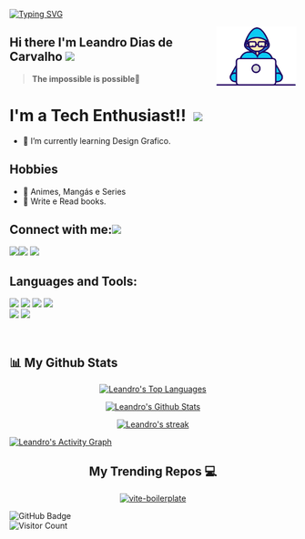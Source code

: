 [![Typing SVG](https://readme-typing-svg.herokuapp.com?color=F77222&size=29&multiline=true&width=700&lines=Welcome+To+Leandro+Dias+de+Carvalho+GitHub+Profile)](https://git.io/typing-svg)

<a href="#"><img width="28%" height="auto" align="right" src="https://github.com/leandrodiascarvalho/leandrodiascarvalho/blob/main/assets/Developer.gif" /></a>


  
  ## Hi there I'm Leandro Dias de Carvalho <img src="https://github.com/TheDudeThatCode/TheDudeThatCode/blob/master/Assets/Mario_Hello_Big.gif" height="30px">
  >**The impossible is possible**💪

 


# I'm a Tech Enthusiast!! </b>&nbsp;<img src="https://github.com/TheDudeThatCode/TheDudeThatCode/blob/master/Assets/Designer.gif" height="44px">


- 🌱 I’m currently learning  Design Grafico. 

## Hobbies
- 🔭 Animes, Mangás e Series
- 🔭 Write e Read books.

## Connect with me:<img src="https://github.com/TheDudeThatCode/TheDudeThatCode/blob/master/Assets/Handshake.gif" height="32px">
<a href="https://www.linkedin.com/in/leandrodiascarvalho/" target="blank" >
  <img align="left"  src="https://img.shields.io/badge/LinkedIn-0077B5?style=for-the-badge&logo=linkedin&logoColor=white" />
  </a>
  
  <a href="https://www.instagram.com/leandro_dias_carvalho" target="_blank"><img src="https://img.shields.io/badge/-Instagram-%23E4405F?style=for-the-badge&logo=instagram&logoColor=white" target="_blank"></a>
 <a href = "mailto:contatorleandrovinte100@gmail.com"><img src="https://img.shields.io/badge/-Gmail-%23333?style=for-the-badge&logo=gmail&logoColor=white" target="_blank"></a>
 
 ## Languages and Tools:
![](https://img.shields.io/badge/HTML5-E34F26?style=for-the-badge&logo=html5&logoColor=white)
![](https://img.shields.io/badge/CSS3-1572B6?style=for-the-badge&logo=css3&logoColor=white)
![](https://img.shields.io/badge/JavaScript-F7DF1E?style=for-the-badge&logo=javascript&logoColor=black)
![](https://img.shields.io/badge/Git-E34F26?style=for-the-badge&logo=git&logoColor=white)  
![](https://img.shields.io/badge/GitHub-100000?style=for-the-badge&logo=github&logoColor=white)
![](https://img.shields.io/badge/Visual_Studio_Code-0078D4?style=for-the-badge&logo=visual%20studio%20code&logoColor=white)


<br>

 
 ## 📊 My Github Stats 
 
 <!--  <a > <img src="https://github-readme-stats.vercel.app/api/top-langs/?username=Rameshchandrapola&layout=compact&show_icons=true&bg_color=45,fc00ff,00dbde&title_color=000&text_color=000"  align="center" height="165" /></a> -->
 <p align="center" >
 <a href="#"><img alt="Leandro's Top Languages" src="https://github-readme-stats.vercel.app/api/top-langs/?username=leandrodiascarvalho&count_private=true&layout=compact&theme=react&hide_border=false&bg_color=0D1117" /></a></p>
 
   <p align="center" >
 <a href="#"><img alt="Leandro's Github Stats"   src="https://github-readme-stats.vercel.app/api?username=leandrodiascarvalho&show_icons=false&count_private=true&theme=react&hide_border=true&bg_color=0D1117" /></a></p>
  <p align="center" >
 <a href="#"><img  alt=" Leandro's streak"  src="https://github-readme-streak-stats.herokuapp.com/?user=leandrodiascarvalho&theme=black-ice&hide_border=true&stroke=0000&background=0D1117" /> </a></p>


<a href="#"><img alt=" Leandro's Activity Graph" src="https://activity-graph.herokuapp.com/graph?username=leandrodiascarvalho&bg_color=0D1117&color=5BCDEC&line=5BCDEC&point=FFFFFF&hide_border=true" /></a>

   
  <h2 align="center">My Trending Repos 💻</h2>
 <p align='center'>
  <a href="https://github.com/leandrodiascarvalho/attorney_background"><img width="282" src="https://denvercoder1-github-readme-stats.vercel.app/api/pin/?username=leandrodiascarvalho&repo=attorney_background&theme=react&bg_color=1F222E&title_color=8FBCBB&icon_color=F8D866&hide_border=true&show_icons=false" alt="vite-boilerplate"></a>
  

<a><img src="https://img.shields.io/github/followers/leandrodiascarvalho?label=Followers&style=social" alt="GitHub Badge"></a><br>
![Visitor Count](https://komarev.com/ghpvc/?username=leandrodiascarvalho&color=orange&style=flat-square)

